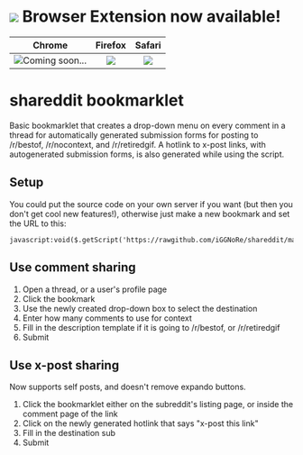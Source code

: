 # <img src='http://cefns.nau.edu/~jk788/shareddit/Icon-48.png'> Browser Extension now available!
|Chrome|Firefox|Safari|
|:--------:|:--------:|:----------:|
| <img src='http://cefns.nau.edu/~jk788/shareddit/chrome-wip.png' title='Coming soon...'>  | <a href='http://cefns.nau.edu/~jk788/shareddit/shareddit.xpi'><img src='http://cefns.nau.edu/~jk788/shareddit/firefox-done.png'></a> | <a href='http://bit.ly/shareddit-safari' title='Click to Download'><img src='http://cefns.nau.edu/~jk788/shareddit/safari-done.png'></a> |


# shareddit bookmarklet

Basic bookmarklet that creates a drop-down menu on every comment in a thread for automatically generated submission forms for posting to /r/bestof, /r/nocontext, and /r/retiredgif. A hotlink to x-post links, with autogenerated submission forms, is also generated while using the script.

## Setup

You could put the source code on your own server if you want (but then you don't get cool new features!), otherwise just make a new bookmark and set the URL to this:

    javascript:void($.getScript('https://rawgithub.com/iGGNoRe/shareddit/master/main.js'))

## Use comment sharing

1. Open a thread, or a user's profile page
2. Click the bookmark
3. Use the newly created drop-down box to select the destination
4. Enter how many comments to use for context
5. Fill in the description template if it is going to /r/bestof, or /r/retiredgif
6. Submit

## Use x-post sharing

Now supports self posts, and doesn't remove expando buttons.

1. Click the bookmarklet either on the subreddit's listing page, or inside the comment page of the link
2. Click on the newly generated hotlink that says "x-post this link"
3. Fill in the destination sub
4. Submit
